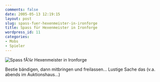 ```yaml
---
comments: false
date: 2005-05-13 12:19:15
layout: post
slug: spass-fuer-hexenmeister-in-ironforge
title: Spass für Hexenmeister in Ironforge
wordpress_id: 11
categories:
- Mobs
- Spieler
---
```


![Spass fÃ¼r Hexenmeister in Ironforge](http://www.gamersliving.com/wowblog/upload/player_hexenmeister_001.jpg)

Bestie bändigen, dann mitbringen und freilassen... Lustige Sache das (v.a. abends im Auktionshaus...)
